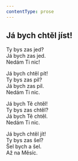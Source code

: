 ```yaml
---
contentType: prose
---
```


## Já bych chtěl jíst!

Ty bys zas jed?  
Já bych zas jed.  
Nedám Ti nic!

Já bych chtěl pít!  
Ty bys zas pil?  
Já bych zas pil.  
Nedám Ti nic.

Já bych Tě chtěl!  
Ty bys zas chtěl?  
Já bych Tě chtěl.  
Nedám Ti nic.

Já bych chtěl jít!  
Ty bys zas šel?  
Šel bych a šel.  
Až na Měsíc.
